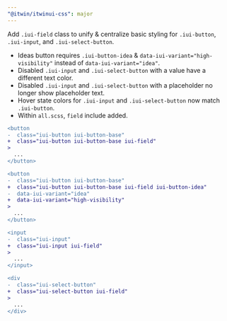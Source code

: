 ```yaml
---
"@itwin/itwinui-css": major
---
```


Add `.iui-field` class to unify & centralize basic styling for `.iui-button`, `.iui-input`, and `.iui-select-button`.

- Ideas button requires `.iui-button-idea` & `data-iui-variant="high-visibility"` instead of `data-iui-variant="idea"`.
- Disabled `.iui-input` and `.iui-select-button` with a value have a different text color.
- Disabled `.iui-input` and `.iui-select-button` with a placeholder no longer show placeholder text.
- Hover state colors for `.iui-input` and `.iui-select-button` now match `.iui-button`.
- Within `all.scss`, `field` include added.

```diff
<button
-  class="iui-button iui-button-base"
+  class="iui-button iui-button-base iui-field"
>
  ...
</button>
```

```diff
<button
-  class="iui-button iui-button-base"
+  class="iui-button iui-button-base iui-field iui-button-idea"
-  data-iui-variant="idea"
+  data-iui-variant="high-visibility"
>
  ...
</button>
```

```diff
<input
-  class="iui-input"
+  class="iui-input iui-field"
>
  ...
</input>
```

```diff
<div
-  class="iui-select-button"
+  class="iui-select-button iui-field"
>
  ...
</div>
```
